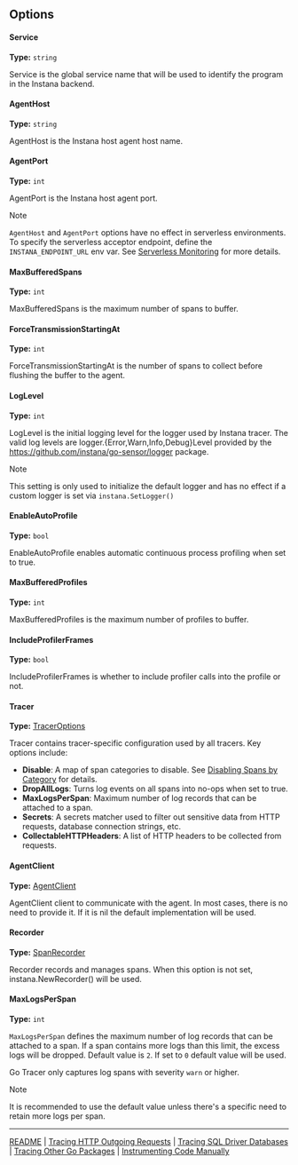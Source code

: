 ## Options

#### Service

**Type:** ``string``

Service is the global service name that will be used to identify the program in the Instana backend.

#### AgentHost

**Type:** ``string``

AgentHost is the Instana host agent host name.

#### AgentPort

**Type:** ``int``

AgentPort is the Instana host agent port.

> [!NOTE]
> `AgentHost` and `AgentPort` options have no effect in serverless environments. To specify the serverless acceptor endpoint, define the ``INSTANA_ENDPOINT_URL`` env var.
> See [Serverless Monitoring](https://www.ibm.com/docs/en/instana-observability/current?topic=references-environment-variables#serverless-monitoring) for more details.

#### MaxBufferedSpans

**Type:** ``int``

MaxBufferedSpans is the maximum number of spans to buffer.

#### ForceTransmissionStartingAt

**Type:** ``int``

ForceTransmissionStartingAt is the number of spans to collect before flushing the buffer to the agent.

#### LogLevel

**Type:** ``int``

LogLevel is the initial logging level for the logger used by Instana tracer. 
The valid log levels are logger.{Error,Warn,Info,Debug}Level provided by the https://github.com/instana/go-sensor/logger package.

> [!NOTE]
> This setting is only used to initialize the default logger and has no effect if a custom logger is set via ``instana.SetLogger()``

#### EnableAutoProfile

**Type:** ``bool``

EnableAutoProfile enables automatic continuous process profiling when set to true.

#### MaxBufferedProfiles

**Type:** ``int``

MaxBufferedProfiles is the maximum number of profiles to buffer.

#### IncludeProfilerFrames

**Type:** ``bool``

IncludeProfilerFrames is whether to include profiler calls into the profile or not.

#### Tracer

**Type:** [TracerOptions](https://pkg.go.dev/github.com/instana/go-sensor#TracerOptions)

Tracer contains tracer-specific configuration used by all tracers. Key options include:

- **Disable**: A map of span categories to disable. See [Disabling Spans by Category](disabling_spans.md) for details.
- **DropAllLogs**: Turns log events on all spans into no-ops when set to true.
- **MaxLogsPerSpan**: Maximum number of log records that can be attached to a span.
- **Secrets**: A secrets matcher used to filter out sensitive data from HTTP requests, database connection strings, etc.
- **CollectableHTTPHeaders**: A list of HTTP headers to be collected from requests.

#### AgentClient

**Type:** [AgentClient](https://pkg.go.dev/github.com/instana/go-sensor#AgentClient)

AgentClient client to communicate with the agent. In most cases, there is no need to provide it.
If it is nil the default implementation will be used.

#### Recorder
**Type:** [SpanRecorder](https://pkg.go.dev/github.com/instana/go-sensor#SpanRecorder)

Recorder records and manages spans. When this option is not set, instana.NewRecorder() will be used.

#### MaxLogsPerSpan

**Type:** ``int``

`MaxLogsPerSpan` defines the maximum number of log records that can be attached to a span. If a span contains more logs than this limit, the excess logs will be dropped. Default value is `2`. If set to `0` default value will be used.

Go Tracer only captures log spans with severity `warn` or higher.

> [!NOTE]
> It is recommended to use the default value unless there's a specific need to retain more logs per span. 

-----
[README](../README.md) |
[Tracing HTTP Outgoing Requests](roundtripper.md) |
[Tracing SQL Driver Databases](sql.md) |
[Tracing Other Go Packages](other_packages.md) |
[Instrumenting Code Manually](manual_instrumentation.md)

